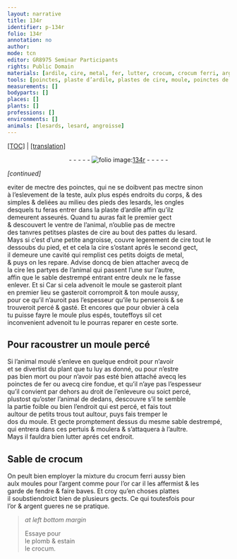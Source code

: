 ```yaml
---
layout: narrative
title: 134r
identifier: p-134r
folio: 134r
annotation: no
author:
mode: tcn
editor: GR8975 Seminar Participants
rights: Public Domain
materials: [ardile, cire, metal, fer, lutter, crocum, crocum ferri, argent, or, plomb, estain]
tools: [poinctes, plaste d’ardile, plastes de cire, moule, poinctes de fer, moules]
measurements: []
bodyparts: []
places: []
plants: []
professions: []
environments: []
animals: [lesards, lesard, angroisse]
---
```


<p><a href="{{ site.baseurl }}/normalized/">[TOC]</a> | <a href="{{ site.baseurl }}/texts/p-134r_tl/" target="_blank">[translation]</a></p><div class="folio" align="center">- - - - - <a href="http://gallica.bnf.fr/ark:/12148/btv1b10500001g/f273.image" target="_blank"><img src="https://cu-mkp.github.io/2017-workshop-edition/assets/photo-icon.png" alt="folio image: " style="display:inline-block; margin-bottom:-3px;"/>134r</a> - - - - - </div>  
 
*[continued]*
  
 eviter de mectre des <span class="tl">poinctes</span>, qui ne se doibvent pas mectre sinon<br/> à l’eslevem<span class="exp">ent</span> de la teste, aulx plus espés endroits du corps, & des<br/> simples & deliées au milieu des pieds des <span class="al">lesards</span>, les ongles<br/> desquels tu feras entrer dans la <span class="tl">plaste d’<span class="m">ardile</span></span> affin qu’ilz<br/> demeurent asseurés. Quand tu auras fait le premier gect<br/> & descouvert le ventre de l’animal, n’oublie pas de mectre<br/> des tanvres petit<span class="del">s</span>es <span class="tl">plastes de <span class="m">cire</span></span> au bout des pattes du <span class="al">lesard</span>.<br/> Mays si c’est d’une petite <span class="al">angroisse</span>, couvre legerem<span class="exp">ent</span> de <span class="m">cire</span> tout le<br/> dessoubs du pied, <span class="del">et</span> et <span class="del">cela</span> la <span class="m">cire</span> s’ostant aprés le second gect,<br/> il demeure une cavité qui remplist ces petits doigts de <span class="m">metal</span>,<br/> & puys on les repare. Advise doncq de bien attacher avecq de<br/> la <span class="m">cire</span> les partyes de l’animal qui passent l’une sur l’autre,<br/> affin que le sable destrempé entrant entre deulx ne le fasse<br/> enlever. <span class="del">Et si</span> Car si cela advenoit le <span class="del"><span class="tl">moule</span> se gasteroit</span> plant<br/> <span class="del">en premier lieu</span> se <span class="del">gasteroit</span> corromproit & ton <span class="tl">moule</span> aussy,<br/> pour ce qu’il n’auroit pas l’espesseur qu<span class="del">’il</span>e tu penserois & se<br/> trouveroit percé & gasté. Et encores que pour obvier à cela<br/> tu puisse fayre le <span class="tl">moule</span> plus espés, touteffoys si<span class="del">l</span> cet<br/> inconvenient advenoit tu le pourras reparer en ceste sorte.
 
 
  

## Pour racoustrer un <span class="tl">moule</span> percé

 
 Si l’animal moulé s’enleve en quelque endroit <span class="del">pour n’avoir</span><br/> et se divertist du plant que tu luy as donné, ou pour n’estre<br/> pas bien mort ou pour n’avoir pas esté bien attaché avecq les<br/> <span class="tl">poinctes de <span class="m">fer</span></span> ou avecq <span class="m">cire</span> fondue, et qu’il n’aye pas l’espesseur<br/> qu’il convient par dehors au droit de l’enleveure ou soict percé,<br/> plustost qu’oster l’animal de dedans, descouvre s’il te semble<br/> la partie foible ou bien l’endroit qui est percé, et fais tout<br/> aultour de petits trous <span class="del">tout aultour</span>, puys fais tremper le<br/> dos du <span class="tl">moule</span>. Et gecte promptem<span class="exp">ent</span> dessus du <span class="add">mesme</span> sable destrempé,<br/> qui entrera dans ces pertuis & moulera & s’attaquera à l’aultre.<br/> Mays il fauldra bien <span class="m">lutter</span> aprés cet endroit.
 
 
  

## Sable de <span class="m">crocum</span>

 
 On peult bien employer la mixture du <span class="m">crocum ferri</span> aussy bien<br/> aulx <span class="tl">moules</span> pour l’<span class="m">argent</span> co<span class="exp">mm</span>e pour l’<span class="m">or</span> car il les affermist & les<br/> garde de fendre & faire baves. Et croy qu’en choses plattes<br/> il soubstiendroict <span class="del">bien de</span> plusieurs gects. Ce qui toutesfois pour<br/> l’<span class="m">or</span> & <span class="m">argent</span> gueres ne se pratique.
 
> *at left bottom margin*
> 
> 
>   Essaye pour <br/> le <span class="m">plomb</span> & <span class="m">estain</span><br/> le <span class="m">crocum</span>.
 
